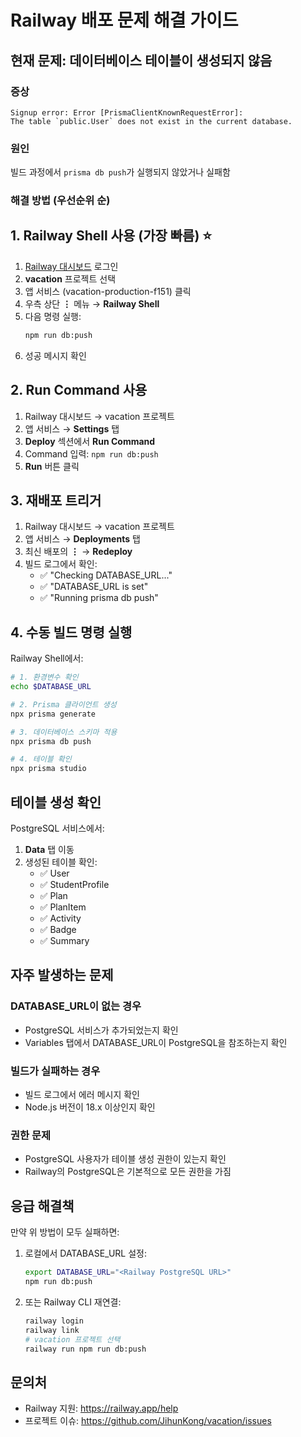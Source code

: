 # Railway 배포 문제 해결 가이드

## 현재 문제: 데이터베이스 테이블이 생성되지 않음

### 증상
```
Signup error: Error [PrismaClientKnownRequestError]: 
The table `public.User` does not exist in the current database.
```

### 원인
빌드 과정에서 `prisma db push`가 실행되지 않았거나 실패함

### 해결 방법 (우선순위 순)

## 1. Railway Shell 사용 (가장 빠름) ⭐

1. [Railway 대시보드](https://railway.app) 로그인
2. **vacation** 프로젝트 선택
3. 앱 서비스 (vacation-production-f151) 클릭
4. 우측 상단 **⋮** 메뉴 → **Railway Shell**
5. 다음 명령 실행:
   ```bash
   npm run db:push
   ```
6. 성공 메시지 확인

## 2. Run Command 사용

1. Railway 대시보드 → vacation 프로젝트
2. 앱 서비스 → **Settings** 탭
3. **Deploy** 섹션에서 **Run Command**
4. Command 입력: `npm run db:push`
5. **Run** 버튼 클릭

## 3. 재배포 트리거

1. Railway 대시보드 → vacation 프로젝트
2. 앱 서비스 → **Deployments** 탭
3. 최신 배포의 **⋮** → **Redeploy**
4. 빌드 로그에서 확인:
   - ✅ "Checking DATABASE_URL..."
   - ✅ "DATABASE_URL is set"
   - ✅ "Running prisma db push"

## 4. 수동 빌드 명령 실행

Railway Shell에서:
```bash
# 1. 환경변수 확인
echo $DATABASE_URL

# 2. Prisma 클라이언트 생성
npx prisma generate

# 3. 데이터베이스 스키마 적용
npx prisma db push

# 4. 테이블 확인
npx prisma studio
```

## 테이블 생성 확인

PostgreSQL 서비스에서:
1. **Data** 탭 이동
2. 생성된 테이블 확인:
   - ✅ User
   - ✅ StudentProfile
   - ✅ Plan
   - ✅ PlanItem
   - ✅ Activity
   - ✅ Badge
   - ✅ Summary

## 자주 발생하는 문제

### DATABASE_URL이 없는 경우
- PostgreSQL 서비스가 추가되었는지 확인
- Variables 탭에서 DATABASE_URL이 PostgreSQL을 참조하는지 확인

### 빌드가 실패하는 경우
- 빌드 로그에서 에러 메시지 확인
- Node.js 버전이 18.x 이상인지 확인

### 권한 문제
- PostgreSQL 사용자가 테이블 생성 권한이 있는지 확인
- Railway의 PostgreSQL은 기본적으로 모든 권한을 가짐

## 응급 해결책

만약 위 방법이 모두 실패하면:

1. 로컬에서 DATABASE_URL 설정:
   ```bash
   export DATABASE_URL="<Railway PostgreSQL URL>"
   npm run db:push
   ```

2. 또는 Railway CLI 재연결:
   ```bash
   railway login
   railway link
   # vacation 프로젝트 선택
   railway run npm run db:push
   ```

## 문의처
- Railway 지원: https://railway.app/help
- 프로젝트 이슈: https://github.com/JihunKong/vacation/issues